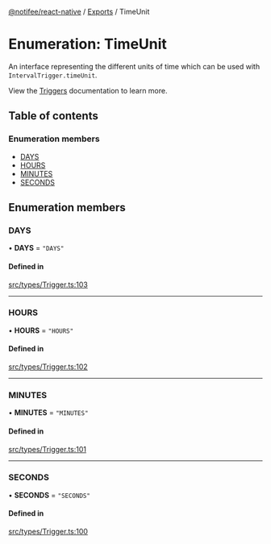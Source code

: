 [@notifee/react-native](../README.md) / [Exports](../modules.md) / TimeUnit

# Enumeration: TimeUnit

An interface representing the different units of time which can be used with `IntervalTrigger.timeUnit`.

View the [Triggers](/react-native/docs/triggers) documentation to learn more.

## Table of contents

### Enumeration members

- [DAYS](TimeUnit.md#days)
- [HOURS](TimeUnit.md#hours)
- [MINUTES](TimeUnit.md#minutes)
- [SECONDS](TimeUnit.md#seconds)

## Enumeration members

### DAYS

• **DAYS** = `"DAYS"`

#### Defined in

[src/types/Trigger.ts:103](https://github.com/cabljac/react-native-notifee/blob/4d792c9/src/types/Trigger.ts#L103)

___

### HOURS

• **HOURS** = `"HOURS"`

#### Defined in

[src/types/Trigger.ts:102](https://github.com/cabljac/react-native-notifee/blob/4d792c9/src/types/Trigger.ts#L102)

___

### MINUTES

• **MINUTES** = `"MINUTES"`

#### Defined in

[src/types/Trigger.ts:101](https://github.com/cabljac/react-native-notifee/blob/4d792c9/src/types/Trigger.ts#L101)

___

### SECONDS

• **SECONDS** = `"SECONDS"`

#### Defined in

[src/types/Trigger.ts:100](https://github.com/cabljac/react-native-notifee/blob/4d792c9/src/types/Trigger.ts#L100)
